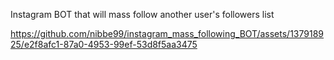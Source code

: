 Instagram BOT that will mass follow another user's followers list

https://github.com/nibbe99/instagram_mass_following_BOT/assets/137918925/e2f8afc1-87a0-4953-99ef-53d8f5aa3475

